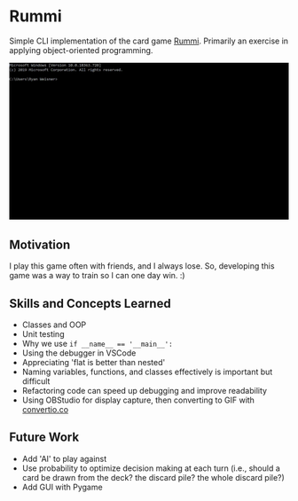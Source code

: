 # Rummi
Simple CLI implementation of the card game [Rummi](https://en.wikipedia.org/wiki/Rummy). Primarily an exercise in applying object-oriented programming.

![Rummi Demo](https://github.com/rjweis/Rummi/blob/master/rummi_demo.gif)

## Motivation
 I play this game often with friends, and I always lose. So, developing this game was a way to train so I can one day win. :)

## Skills and Concepts Learned
* Classes and OOP 
* Unit testing
* Why we use `if __name__ == '__main__':`
* Using the debugger in VSCode
* Appreciating 'flat is better than nested'
* Naming variables, functions, and classes effectively is important but difficult
* Refactoring code can speed up debugging and improve readability
* Using OBStudio for display capture, then converting to GIF with [convertio.co](https://convertio.co/)

## Future Work
* Add 'AI' to play against
* Use probability to optimize decision making at each turn (i.e., should a card be drawn from the deck? the discard pile? the whole discard pile?)
* Add GUI with Pygame
